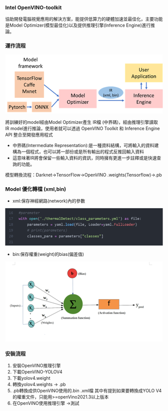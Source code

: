 ### Intel OpenVINO-toolkit
協助開發電腦視覺應用的解決方案，能提供低算力的硬體加速並最佳化，主要功能是Model Optimizer(模型最佳化)以及提供推理引擎(Inference Engine)進行推論。



### 運作流程
![](assets/markdown-img-paste-20220315002919174.png)

將訓練好的model經由Model Optimizer產生 IR檔 (中界碼)，經由推理引擎讀取 IR model進行推論，使用者就可以透過 OpenVINO Toolkit 和 Inference Engine API 整合至開發應用程式

* 中界碼(Intermediate Representation):是一種資料結構，可將輸入的資料建構為一個程式，也可以將一部份或是所有輸出的程式反推回輸入資料
* 這意味著IR將會保留一些輸入資料的資訊，同時擁有更進一步註釋或是快速查詢的功能。

模型轉換流程：Darknet→TensorFlow→OpenVINO
.weights(Tensorflow)->.pb
### Model 優化轉檔 (xml,bin)

* xml:保存神經網路(network)內的參數

![](assets/markdown-img-paste-20220315012330315.png)

* bin:保存權重(weight)的bias(偏差值)

![](assets/markdown-img-paste-20220315003406478.png)

### 安裝流程
1. 安裝OpenVINO推理引擎
2. 下載OpenVINO-YOLOV4
3. 下載yolov4.weight
4. 轉換yolov4.weights -> .pb
5. .pb轉換成供OpenVINO使用的.bin .xml檔
其中有提到如果要轉換成YOLO V4的權重文件，只能用>=openVino2021.3以上版本
6. 在OpenVINO使用推理引擎 ->測試

